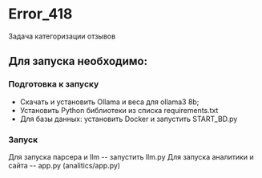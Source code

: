 # Error_418
Задача категоризации отзывов
## Для запуска необходимо:
### Подготовка к запуску
- Скачать и установить Ollama и веса для ollama3 8b;
- Установить Python библиотеки из списка requirements.txt
- Для базы данных: установить Docker и запустить START_BD.py
### Запуск 
Для запуска парсера и llm -- запустить llm.py
Для запуска аналитики и сайта -- app.py (analitics/app.py)
